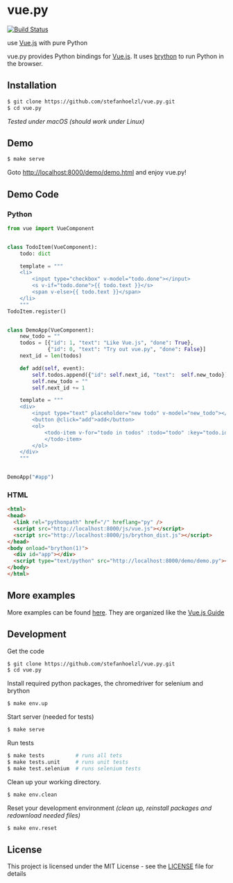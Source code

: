 # vue.py
[![Build Status](https://travis-ci.org/stefanhoelzl/vue.py.svg?branch=master)](https://travis-ci.org/stefanhoelzl/vue.py)

use [Vue.js](https://www.vuejs.org) with pure Python

vue.py provides Python bindings for [Vue.js](https://www.vuejs.org).
It uses [brython](https://github.com/brython-dev/brython) to run Python in the browser.


## Installation
```bash
$ git clone https://github.com/stefanhoelzl/vue.py.git
$ cd vue.py
```
_Tested under macOS (should work under Linux)_

## Demo
```bash
$ make serve
```
Goto [http://localhost:8000/demo/demo.html](http://localhost:8000/demo/demo.html) and enjoy vue.py!

## Demo Code
### Python
```python
from vue import VueComponent


class TodoItem(VueComponent):
    todo: dict

    template = """
    <li>
        <input type="checkbox" v-model="todo.done"></input>
        <s v-if="todo.done">{{ todo.text }}</s>
        <span v-else>{{ todo.text }}</span>
    </li>
    """
TodoItem.register()


class DemoApp(VueComponent):
    new_todo = ""
    todos = [{"id": 1, "text": "Like Vue.js", "done": True},
             {"id": 0, "text": "Try out vue.py", "done": False}]
    next_id = len(todos)

    def add(self, event):
        self.todos.append({"id": self.next_id, "text":  self.new_todo})
        self.new_todo = ""
        self.next_id += 1

    template = """
    <div>
        <input type="text" placeholder="new todo" v-model="new_todo"></input>
        <button @click="add">add</button>
        <ol>
            <todo-item v-for="todo in todos" :todo="todo" :key="todo.id">
            </todo-item>
        </ol>
    </div>
    """


DemoApp("#app")
```
### HTML
```html
<html>
<head>
  <link rel="pythonpath" href="/" hreflang="py" />
  <script src="http://localhost:8000/js/vue.js"></script>
  <script src="http://localhost:8000/js/brython_dist.js"></script>
</head>
<body onload="brython(1)">
  <div id="app"></div>
  <script type="text/python" src="http://localhost:8000/demo/demo.py"></script>
</body>
</html>
```

## More examples
More examples can be found [here](https://github.com/stefanhoelzl/ci-results/tree/vue.py/master/html).
They are organized like the [Vue.js Guide](https://vuejs.org/v2/guide/)


## Development
Get the code
```bash
$ git clone https://github.com/stefanhoelzl/vue.py.git
$ cd vue.py
```

Install required python packages, the chromedriver for selenium and brython
```bash
$ make env.up
```

Start server (needed for tests)
```bash
$ make serve
```

Run tests
```bash
$ make tests          # runs all tets
$ make tests.unit     # runs unit tests
$ make test.selenium  # runs selenium tests
```

Clean up your working directory.
```bash
$ make env.clean
```

Reset your development environment
_(clean up, reinstall packages and redownload needed files)_
```bash
$ make env.reset
```

## License
This project is licensed under the MIT License - see the [LICENSE](https://github.com/stefanhoelzl/fancy-dict/blob/master/LICENSE) file for details
